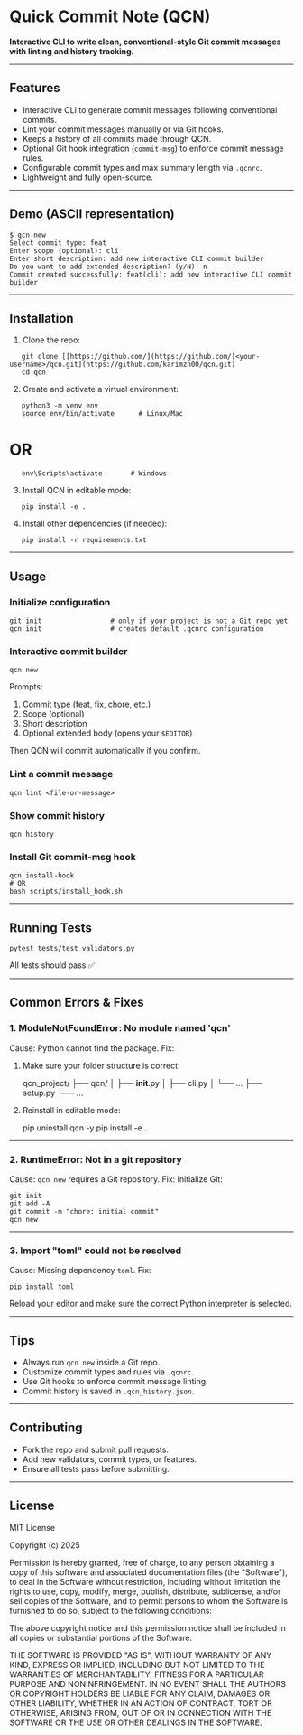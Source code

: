 # Quick Commit Note (QCN)

**Interactive CLI to write clean, conventional-style Git commit messages with linting and history tracking.**

---

## Features

* Interactive CLI to generate commit messages following conventional commits.
* Lint your commit messages manually or via Git hooks.
* Keeps a history of all commits made through QCN.
* Optional Git hook integration (`commit-msg`) to enforce commit message rules.
* Configurable commit types and max summary length via `.qcnrc`.
* Lightweight and fully open-source.

---

## Demo (ASCII representation)

```
$ qcn new
Select commit type: feat
Enter scope (optional): cli
Enter short description: add new interactive CLI commit builder
Do you want to add extended description? (y/N): n
Commit created successfully: feat(cli): add new interactive CLI commit builder
```

---

## Installation

1. Clone the repo:
```
   git clone [[https://github.com/](https://github.com/)<your-username>/qcn.git](https://github.com/karimzn00/qcn.git)
   cd qcn
```
2. Create and activate a virtual environment:
```
   python3 -m venv env
   source env/bin/activate      # Linux/Mac
```
   # OR
```
   env\Scripts\activate       # Windows
```
3. Install QCN in editable mode:
```
   pip install -e .
```
4. Install other dependencies (if needed):
```
   pip install -r requirements.txt
```
---

## Usage

### Initialize configuration

```
git init                 # only if your project is not a Git repo yet
qcn init                 # creates default .qcnrc configuration
```

### Interactive commit builder

```
qcn new
```

Prompts:

1. Commit type (feat, fix, chore, etc.)
2. Scope (optional)
3. Short description
4. Optional extended body (opens your `$EDITOR`)

Then QCN will commit automatically if you confirm.

### Lint a commit message

```
qcn lint <file-or-message>
```

### Show commit history

```
qcn history
```

### Install Git commit-msg hook

```
qcn install-hook
# OR
bash scripts/install_hook.sh
```

---

## Running Tests

```
pytest tests/test_validators.py
```

All tests should pass ✅

---

## Common Errors & Fixes

### 1. ModuleNotFoundError: No module named 'qcn'

Cause: Python cannot find the package.
Fix:

1. Make sure your folder structure is correct:

   qcn\_project/
   ├── qcn/
   │   ├── **init**.py
   │   ├── cli.py
   │   └── ...
   ├── setup.py
   └── ...

2. Reinstall in editable mode:

   pip uninstall qcn -y
   pip install -e .

---

### 2. RuntimeError: Not in a git repository

Cause: `qcn new` requires a Git repository.
Fix: Initialize Git:

```
git init  
git add -A  
git commit -m "chore: initial commit"  
qcn new
```

---

### 3. Import "toml" could not be resolved

Cause: Missing dependency `toml`.
Fix:

```
pip install toml
```

Reload your editor and make sure the correct Python interpreter is selected.

---

## Tips

* Always run `qcn new` inside a Git repo.
* Customize commit types and rules via `.qcnrc`.
* Use Git hooks to enforce commit message linting.
* Commit history is saved in `.qcn_history.json`.

---

## Contributing

* Fork the repo and submit pull requests.
* Add new validators, commit types, or features.
* Ensure all tests pass before submitting.

---

## License

MIT License

Copyright (c) 2025 <Your Name>

Permission is hereby granted, free of charge, to any person obtaining a copy of this software and associated documentation files (the "Software"), to deal in the Software without restriction, including without limitation the rights to use, copy, modify, merge, publish, distribute, sublicense, and/or sell copies of the Software, and to permit persons to whom the Software is furnished to do so, subject to the following conditions:

The above copyright notice and this permission notice shall be included in all copies or substantial portions of the Software.

THE SOFTWARE IS PROVIDED "AS IS", WITHOUT WARRANTY OF ANY KIND, EXPRESS OR IMPLIED, INCLUDING BUT NOT LIMITED TO THE WARRANTIES OF MERCHANTABILITY, FITNESS FOR A PARTICULAR PURPOSE AND NONINFRINGEMENT. IN NO EVENT SHALL THE AUTHORS OR COPYRIGHT HOLDERS BE LIABLE FOR ANY CLAIM, DAMAGES OR OTHER LIABILITY, WHETHER IN AN ACTION OF CONTRACT, TORT OR OTHERWISE, ARISING FROM, OUT OF OR IN CONNECTION WITH THE SOFTWARE OR THE USE OR OTHER DEALINGS IN THE SOFTWARE.
